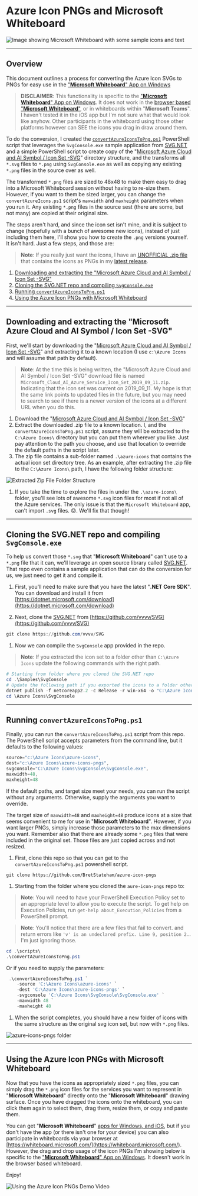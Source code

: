 # Azure Icon PNGs and Microsoft Whiteboard

![Image showing Microsoft Whiteboard with some sample icons and text](./images/heroimage.png)

---
## Overview
This document outlines a process for converting the Azure Icon SVGs to PNGs for easy use in the ["**Microsoft Whiteboard**" App on Windows](https://www.microsoft.com/en-us/p/microsoft-whiteboard/9mspc6mp8fm4?activetab=pivot:overviewtab)

> **DISCLAIMER**: This functionality is specific to the ["**Microsoft Whiteboard**" App on Windows](https://www.microsoft.com/en-us/p/microsoft-whiteboard/9mspc6mp8fm4?activetab=pivot:overviewtab).  It does not work in the [browser based "**Microsoft Whiteboard**"](https://whiteboard.microsoft.com), or in whiteboards within "**Microsoft Teams**".  I haven't tested it in the iOS app but I'm not sure what that would look like anyhow.  Other participants in the whiteboard using those other platforms however can SEE the icons you drag in draw around them.  

To do the conversion, I created the [`convertAzureIconsToPng.ps1`](./scripts/convertAzureIconsToPng.ps1) PowerShell script that leverages the `SvgConsole.exe` sample application from [SVG.NET](http://github.com/vvvv/SVG/) and a simple PowerShell script to create copy of the "[Microsoft Azure Cloud and AI Symbol / Icon Set -SVG](https://www.microsoft.com/en-us/download/details.aspx?id=41937)" directory structure, and the transforms all `*.svg` files to `*.png` using `SvgConsole.exe` as well as copying any existing `*.png` files in the source over as well.  

The transformed `*.png` files are sized to 48x48 to make them easy to drag into a Microsoft Whiteboard session without having to re-size them.  However, if you want to them be sized larger, you can change the `convertAzureIcons.ps1` script's `maxwidth` and `maxheight` parameters when you run it. Any existing `*.png` files in the source sest (there are some, but not many) are copied at their original size. 

The steps aren't hard, and since the icon set isn't mine, and it is subject to change (hopefully with a bunch of awesome new icons), instead of just including them here, I'll show you how to create the `.png` versions yourself.  It isn't hard.  Just a few steps, and those are:

> **Note**: If you really just want the icons, I have an [UNOFFICIAL .zip file](https://github.com/BretStateham/azure-icon-pngs/releases/download/0.0.1/azure-icons-pngs.zip) that contains the icons as PNGs in my [latest release](https://github.com/BretStateham/azure-icon-pngs/releases/latest).  

1. [Downloading and extracting the "Microsoft Azure Cloud and AI Symbol / Icon Set -SVG"](#icon-set)
1. [Cloning the SVG.NET repo and compiling `SvgConsole.exe`](#svgconsole)
1. [Running `convertAzureIconsToPng.ps1`](#convert)
1. [Using the Azure Icon PNGs with Microsoft Whiteboard](#whiteboard)

---
<a name="icon-set"></a>
## Downloading and extracting the "Microsoft Azure Cloud and AI Symbol / Icon Set -SVG"

First, we'll start by downloading the "[Microsoft Azure Cloud and AI Symbol / Icon Set -SVG](https://www.microsoft.com/en-us/download/details.aspx?id=41937)" and extracting it to a known location (I use `c:\Azure Icons` and will assume that path by default).

> **Note**: At the time this is being written, the "Microsoft Azure Cloud and AI Symbol / Icon Set -SVG" download file is named `Microsoft_Cloud_AI_Azure_Service_Icon_Set_2019_09_11.zip`.  Indicating that the icon set was current on 2019_09_11.  My hope is that the same link points to updated files in the future, but you may need to search to see if there is a newer version of the icons at a different URL when you do this.  

1. Download the "[Microsoft Azure Cloud and AI Symbol / Icon Set -SVG](https://www.microsoft.com/en-us/download/details.aspx?id=41937)"
1. Extract the downloaded .zip file to a known location.  I, and the `convertAzureIconsToPng.ps1` script, assume they will be extracted to the `C:\Azure Icons\` directory but you can put them wherever you like.  Just pay attention to the path you choose, and use that location to override the default paths in the script later. 
1. The zip file contains a sub-folder named `.\azure-icons` that contains the actual icon set directory tree.  As an example, after extracting the .zip file to the `C:\Azure Icons\` path, I have the following folder structure:

  ![Extracted Zip File Folder Structure](./images/extractedzip.png)

1.  If you take the time to explore the files in under the `.\azure-icons\` folder, you'll see lots of awesome `*.svg` icon files for most if not all of the Azure services.  The only issue is that the `Microsoft Whiteboard` app, can't import `.svg` files. 😡.  We'll fix that though!  

---
<a name="svgconsole"></a>
## Cloning the SVG.NET repo and compiling `SvgConsole.exe`

To help us convert those `*.svg` that "**Microsoft Whiteboard**" can't use to a `*.png` file that it can, we'll leverage an open source library called [SVG.NET](http://github.com/vvvv/SVG).  That repo even contains a sample application that can do the conversion for us, we just need to get it and compile it.  

1. First, you'll need to make sure that you have the latest "**.NET Core SDK**".  You can download and install it from [https://dotnet.microsoft.com/download](https://dotnet.microsoft.com/download)

1. Next, clone the [SVG.NET](https://github.com/vvvv/SVG) from [https://github.com/vvvv/SVG](https://github.com/vvvv/SVG)

  ```PowerShell
  git clone https://github.com/vvvv/SVG
  ```

1.  Now we can compile the `SvgConsole` app provided in the repo.  

  > **Note**: If you extracted the icon set to a folder other than `C:\Azure Icons` update the following commands with the right path.  

  ```PowerShell
  # Starting from folder where you cloned the SVG.NET repo
  cd .\Samples\SvgConsole
  # Update the following path if you exported the icons to a folder other that "C:\Azure Icons\"
  dotnet publish -f netcoreapp2.2 -c Release -r win-x64 -o "C:\Azure Icons\SvgConsole"
  cd \Azure Icons\SvgConsole
  ```

---
<a name="convert"></a>
## Running `convertAzureIconsToPng.ps1`

Finally, you can run the `convertAzureIconsToPng.ps1` script from this repo.  The PowerShell script accepts parameters from the command line, but it defaults to the following values:

```PowerShell
source="c:\Azure Icons\azure-icons",
dest="c:\Azure Icons\azure-icons-pngs",
svgconsole="C:\Azure Icons\SvgConsole\SvgConsole.exe",
maxwidth=48,
maxheight=48
```

If the default paths, and target size meet your needs, you can run the script without any arguments.  Otherwise, supply the arguments you want to override.  

The target size of `maxwidth=48` and `maxheight=48` produce icons at a size that seems convenient to me for use in "**Microsoft Whiteboard**".  However, if you want larger PNGs, simply increase those parameters to the max dimensions you want.  Remember also that there are already some `*.png` files that were included in the original set.  Those files are just copied across and not resized. 

1. First, clone this repo so that you can get to the `convertAzureIconsToPng.ps1` powershell script.

  ```PowserShell
  git clone https://github.com/BretStateham/azure-icon-pngs
  ```


1. Starting from the folder where you cloned the `aure-icon-pngs` repo to:

  > **Note**: You will need to have your PowerShell Execution Policy set to an appropriate level to allow you to execute the script.  To get help on Execution Policies, run `get-help about_Execution_Policies` from a PowerShell prompt.  

  > **Note**: You'll notice that there are a few files that fail to convert.  and return errors like `'v' is an undeclared prefix. Line 9, position 2.`. I'm just ignoring those.

  ```PowerShell
  cd .\scripts\
  .\convertAzureIconsToPng.ps1 
  ```

  Or if you need to supply the parameters:

  ```PowerShell
   .\convertAzureIconsToPng.ps1 `
      -source 'C:\Azure Icons\azure-icons' `
      -dest 'C:\Azure Icons\azure-icons-pngs' `
      -svgconsole 'C:\Azure Icons\SvgConsole\SvgConsole.exe' `
      -maxwidth 48 `
      -maxheight 48
  ```

1.  When the script completes, you should have a new folder of icons with the same structure as the original svg icon set, but now with `*.png` files.  

  ![azure-icons-pngs folder](./images/azure-icons-pngs-folder.png)


---
<a name="whiteboard"></a>
## Using the Azure Icon PNGs with Microsoft Whiteboard

Now that you have the icons as appropriately sized `*.png` files, you can simply drag the `*.png` icon files for the services you want to represent in "**Microsoft Whiteboard**" directly onto the "**Microsoft Whiteboard**" drawing surface.  Once you have dragged the icons onto the whiteboard, you can click them again to select them, drag them, resize them, or copy and paste them.  

You can get "**Microsoft Whiteboard**" [apps for Windows, and iOS](https://products.office.com/en-us/microsoft-whiteboard/digital-whiteboard-app), but if you don't have the app (or there isn't one for your device) you can also participate in whiteboards via your browser at [https://whiteboard.microsoft.com/](https://whiteboard.microsoft.com/).  However, the drag and drop usage of the icon PNGs I'm showing below is specific to the ["**Microsoft Whiteboard**" App on Windows](https://www.microsoft.com/en-us/p/microsoft-whiteboard/9mspc6mp8fm4?activetab=pivot:overviewtab).  It doesn't work in the browser based whiteboard. 

Enjoy!

![Using the Azure Icon PNGs Demo Video](./images/AzureIconPNGsUsageDemoVideo.gif)